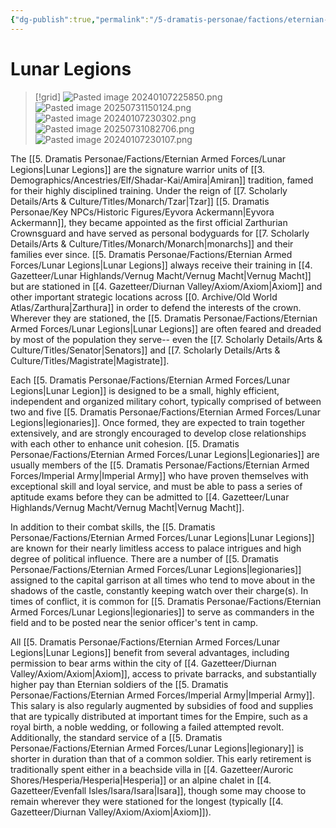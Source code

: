 ```yaml
---
{"dg-publish":true,"permalink":"/5-dramatis-personae/factions/eternian-armed-forces/lunar-legions/","noteIcon":""}
---
```


# Lunar Legions

>[!grid]
>![Pasted image 20240107225850.png](/img/user/x.%20Assets/Attachments/Pasted%20image%2020240107225850.png)
>![Pasted image 20250731150124.png](/img/user/x.%20Assets/Attachments/Pasted%20image%2020250731150124.png)
>![Pasted image 20240107230302.png](/img/user/x.%20Assets/Attachments/Pasted%20image%2020240107230302.png)
>![Pasted image 20250731082706.png](/img/user/x.%20Assets/Attachments/Pasted%20image%2020250731082706.png)
>![Pasted image 20240107230107.png](/img/user/x.%20Assets/Attachments/Pasted%20image%2020240107230107.png)

The [[5. Dramatis Personae/Factions/Eternian Armed Forces/Lunar Legions\|Lunar Legions]] are the signature warrior units of [[3. Demographics/Ancestries/Elf/Shadar-Kai/Amira\|Amiran]] tradition, famed for their highly disciplined training. Under the reign of [[7. Scholarly Details/Arts & Culture/Titles/Monarch/Tzar\|Tzar]] [[5. Dramatis Personae/Key NPCs/Historic Figures/Eyvora Ackermann\|Eyvora Ackermann]], they became appointed as the first official Zarthurian Crownsguard and have served as personal bodyguards for [[7. Scholarly Details/Arts & Culture/Titles/Monarch/Monarch\|monarchs]] and their families ever since. [[5. Dramatis Personae/Factions/Eternian Armed Forces/Lunar Legions\|Lunar Legions]] always receive their training in [[4. Gazetteer/Lunar Highlands/Vernug Macht/Vernug Macht\|Vernug Macht]] but are stationed in [[4. Gazetteer/Diurnan Valley/Axiom/Axiom\|Axiom]] and other important strategic locations across [[0. Archive/Old World Atlas/Zarthura\|Zarthura]] in order to defend the interests of the crown. Wherever they are stationed, the [[5. Dramatis Personae/Factions/Eternian Armed Forces/Lunar Legions\|Lunar Legions]] are often feared and dreaded by most of the population they serve-- even the [[7. Scholarly Details/Arts & Culture/Titles/Senator\|Senators]] and [[7. Scholarly Details/Arts & Culture/Titles/Magistrate\|Magistrate]]. 

Each [[5. Dramatis Personae/Factions/Eternian Armed Forces/Lunar Legions\|Lunar Legion]] is designed to be a small, highly efficient, independent and organized military cohort, typically comprised of between two and five [[5. Dramatis Personae/Factions/Eternian Armed Forces/Lunar Legions\|legionaries]]. Once formed, they are expected to train together extensively, and are strongly encouraged to develop close relationships with each other to enhance unit cohesion. [[5. Dramatis Personae/Factions/Eternian Armed Forces/Lunar Legions\|Legionaries]] are usually members of the [[5. Dramatis Personae/Factions/Eternian Armed Forces/Imperial Army\|Imperial Army]] who have proven themselves with exceptional skill and loyal service, and must be able to pass a series of aptitude exams before they can be admitted to [[4. Gazetteer/Lunar Highlands/Vernug Macht/Vernug Macht\|Vernug Macht]].

In addition to their combat skills, the [[5. Dramatis Personae/Factions/Eternian Armed Forces/Lunar Legions\|Lunar Legions]] are known for their nearly limitless access to palace intrigues and high degree of political influence. There are a number of [[5. Dramatis Personae/Factions/Eternian Armed Forces/Lunar Legions\|legionaries]] assigned to the capital garrison at all times who tend to move about in the shadows of the castle, constantly keeping watch over their charge(s). In times of conflict, it is common for [[5. Dramatis Personae/Factions/Eternian Armed Forces/Lunar Legions\|legionaries]] to serve as commanders in the field and to be posted near the senior officer's tent in camp.

All [[5. Dramatis Personae/Factions/Eternian Armed Forces/Lunar Legions\|Lunar Legions]] benefit from several advantages, including permission to bear arms within the city of [[4. Gazetteer/Diurnan Valley/Axiom/Axiom\|Axiom]], access to private barracks, and substantially higher pay than Eternian soldiers of the [[5. Dramatis Personae/Factions/Eternian Armed Forces/Imperial Army\|Imperial Army]]. This salary is also regularly augmented by subsidies of food and supplies that are typically distributed at important times for the Empire, such as a royal birth, a noble wedding, or following a failed attempted revolt. Additionally, the standard service of a [[5. Dramatis Personae/Factions/Eternian Armed Forces/Lunar Legions\|legionary]] is shorter in duration than that of a common soldier. This early retirement is traditionally spent either in a beachside villa in [[4. Gazetteer/Auroric Shores/Hesperia/Hesperia\|Hesperia]] or an alpine chalet in [[4. Gazetteer/Evenfall Isles/Isara/Isara\|Isara]], though some may choose to remain wherever they were stationed for the longest (typically [[4. Gazetteer/Diurnan Valley/Axiom/Axiom\|Axiom]]). 


